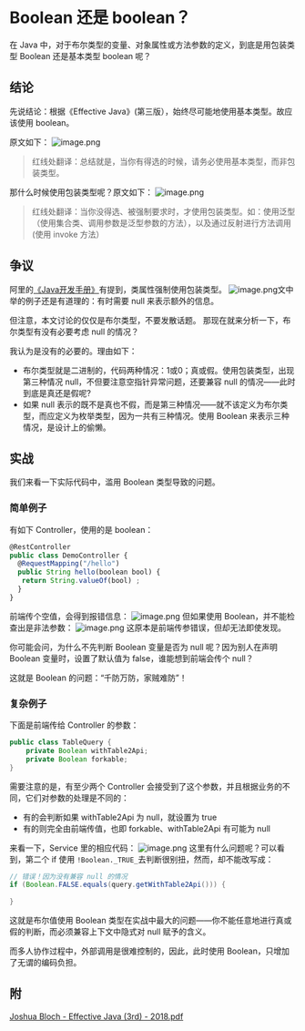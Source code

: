 # Boolean 还是 boolean？

在 Java 中，对于布尔类型的变量、对象属性或方法参数的定义，到底是用包装类型 Boolean 还是基本类型 boolean 呢？
## 结论
先说结论：根据《Effective Java》(第三版），始终尽可能地使用基本类型。故应该使用 boolean。

原文如下：
![image.png](https://cdn.nlark.com/yuque/0/2022/png/160590/1654073705555-ed3a3c4c-bb4b-4bfb-955f-00fc0f0356b4.png)
> 红线处翻译：总结就是，当你有得选的时候，请务必使用基本类型，而非包装类型。


那什么时候使用包装类型呢？原文如下：
![image.png](https://cdn.nlark.com/yuque/0/2022/png/160590/1654073877311-28b24470-1fc2-4560-a752-caa1bcff807c.png)
> 红线处翻译：当你没得选、被强制要求时，才使用包装类型。如：使用泛型（使用集合类、调用参数是泛型参数的方法），以及通过反射进行方法调用(使用 invoke 方法）


## 争议
阿里的[《Java开发手册》](https://github.com/alibaba/p3c/blob/master/Java%E5%BC%80%E5%8F%91%E6%89%8B%E5%86%8C(%E9%BB%84%E5%B1%B1%E7%89%88).pdf)有提到，类属性强制使用包装类型。
![image.png](https://cdn.nlark.com/yuque/0/2022/png/160590/1654076977162-f5358442-5426-4bca-936b-fcedcff0d3d3.png)文中举的例子还是有道理的：有时需要 null 来表示额外的信息。

但注意，本文讨论的仅仅是布尔类型，不要发散话题。 那现在就来分析一下，布尔类型有没有必要考虑 null 的情况？

我认为是没有的必要的。理由如下：

- 布尔类型就是二进制的，代码两种情况：1或0；真或假。使用包装类型，出现第三种情况 null，不但要注意空指针异常问题，还要兼容 null 的情况——此时到底是真还是假呢?
- 如果 null 表示的既不是真也不假，而是第三种情况——就不该定义为布尔类型，而应定义为枚举类型，因为一共有三种情况。使用 Boolean 来表示三种情况，是设计上的偷懒。
## 实战
我们来看一下实际代码中，滥用 Boolean 类型导致的问题。
### 简单例子
有如下 Controller，使用的是 boolean：
```javascript
@RestController
public class DemoController {
  @RequestMapping("/hello")
  public String hello(boolean bool) {
   return String.valueOf(bool) ;
  }
}
```
前端传个空值，会得到报错信息：
![image.png](https://cdn.nlark.com/yuque/0/2023/png/160590/1695173173498-3a5c865a-912b-429c-bb9c-ee8132e6dee5.png)
但如果使用 Boolean，并不能检查出是非法参数：
![image.png](https://cdn.nlark.com/yuque/0/2023/png/160590/1695173219438-a3bf6805-fefb-4ee7-b592-c0472f784d79.png)
这原本是前端传参错误，但却无法即使发现。

你可能会问，为什么不先判断 Boolean 变量是否为 null  呢？因为别人在声明 Boolean 变量时，设置了默认值为 false，谁能想到前端会传个 null？

这就是 Boolean 的问题：“千防万防，家贼难防”！
### 复杂例子
下面是前端传给 Controller 的参数：
```java
public class TableQuery {
    private Boolean withTable2Api;
    private Boolean forkable;
}	
```

需要注意的是，有至少两个 Controller 会接受到了这个参数，并且根据业务的不同，它们对参数的处理是不同的：

- 有的会判断如果 withTable2Api 为 null，就设置为 true
- 有的则完全由前端传值，也即 forkable、withTable2Api 有可能为 null 

来看一下，Service 里的相应代码：
![image.png](https://cdn.nlark.com/yuque/0/2022/png/160590/1654083796570-a55a49ad-dcd3-4e5c-a35d-c3455d786715.png)
这里有什么问题呢？可以看到，第二个 if 使用 `!Boolean._TRUE_`去判断很别扭，然而，却不能改写成：
```java
// 错误！因为没有兼容 null 的情况
if (Boolean.FALSE.equals(query.getWithTable2Api())) {
   
}
```

这就是布尔值使用 Boolean 类型在实战中最大的问题——你不能任意地进行真或假的判断，而必须兼容上下文中隐式对 null 赋予的含义。

而多人协作过程中，外部调用是很难控制的，因此，此时使用 Boolean，只增加了无谓的编码负担。
## 附
[Joshua Bloch - Effective Java (3rd) - 2018.pdf](https://www.yuque.com/attachments/yuque/0/2022/pdf/160590/1654077188552-25d2e37f-f34c-46db-817e-569163265605.pdf?_lake_card=%7B%22src%22%3A%22https%3A%2F%2Fwww.yuque.com%2Fattachments%2Fyuque%2F0%2F2022%2Fpdf%2F160590%2F1654077188552-25d2e37f-f34c-46db-817e-569163265605.pdf%22%2C%22name%22%3A%22Joshua%20Bloch%20-%20Effective%20Java%20(3rd)%20-%202018.pdf%22%2C%22size%22%3A2294786%2C%22ext%22%3A%22pdf%22%2C%22source%22%3A%22%22%2C%22status%22%3A%22done%22%2C%22download%22%3Atrue%2C%22type%22%3A%22application%2Fpdf%22%2C%22mode%22%3A%22title%22%2C%22taskId%22%3A%22u4da28c90-dfee-481c-b1b9-7ab6c120cdd%22%2C%22taskType%22%3A%22upload%22%2C%22__spacing%22%3A%22both%22%2C%22id%22%3A%22ud6462faf%22%2C%22margin%22%3A%7B%22top%22%3Atrue%2C%22bottom%22%3Atrue%7D%2C%22card%22%3A%22file%22%7D)
